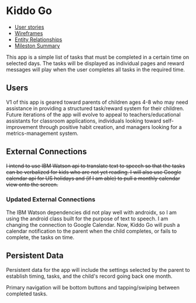 # Kiddo Go


* [User stories](docs/user-stories.md)
* [Wireframes](docs/wire-frames.md)
* [Entity Relationships](docs/erd3.pdf)
* [Mileston Summary](docs/milestone-2.md)

This app is a simple list of tasks that must be completed in a certain time on selected days. The 
tasks will be displayed as individual pages and reward messages will play when the user completes 
all tasks in the required time.


## Users
V1 of this app is geared toward parents of children ages 4-8 who may need assistance in providing a 
structured task/reward system for their children. Future iterations of the app will evolve to appeal 
to teachers/educational assistants for classroom applications, individuals looking toward 
self-improvement through positive habit creation, and managers looking for a metrics-management 
system.


## External Connections
~~I intend to use IBM Watson api to translate text to speech so that the tasks can be verbalized for 
kids who are not yet reading. I will also use Google calendar api for US holidays and (if I am able)
to pull a monthly calendar view onto the screen.~~

### Updated External Connections
The IBM Watson dependencies did not play well with androidx, so I am using the android class built for the purpose of text to speech.
I am changing the connection to Google Calendar. Now, Kiddo Go will push a calendar notification to the parent when the child completes,
or fails to complete, the tasks on time.

## Persistent Data
Persistent data for the app will include the settings selected by the parent to establish timing, 
tasks, and the child's record going back one month. 

Primary navigation will be bottom buttons and tapping/swiping between completed tasks. 
